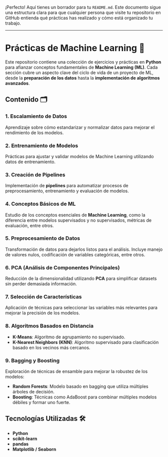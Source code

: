 ¡Perfecto! Aquí tienes un borrador para tu `README.md`. Este documento sigue una estructura clara para que cualquier persona que visite tu repositorio en GitHub entienda qué prácticas has realizado y cómo está organizado tu trabajo.

---

# Prácticas de Machine Learning 🚀

Este repositorio contiene una colección de ejercicios y prácticas en **Python** para afianzar conceptos fundamentales de **Machine Learning (ML)**. Cada sección cubre un aspecto clave del ciclo de vida de un proyecto de ML, desde la **preparación de los datos** hasta la **implementación de algoritmos avanzados**.

## Contenido 🗂️

### 1. Escalamiento de Datos  
Aprendizaje sobre cómo estandarizar y normalizar datos para mejorar el rendimiento de los modelos.

### 2. Entrenamiento de Modelos  
Prácticas para ajustar y validar modelos de Machine Learning utilizando datos de entrenamiento.

### 3. Creación de Pipelines  
Implementación de **pipelines** para automatizar procesos de preprocesamiento, entrenamiento y evaluación de modelos.

### 4. Conceptos Básicos de ML  
Estudio de los conceptos esenciales de **Machine Learning**, como la diferencia entre modelos supervisados y no supervisados, métricas de evaluación, entre otros.

### 5. Preprocesamiento de Datos  
Transformación de datos para dejarlos listos para el análisis. Incluye manejo de valores nulos, codificación de variables categóricas, entre otros.

### 6. PCA (Análisis de Componentes Principales)  
Reducción de la dimensionalidad utilizando **PCA** para simplificar datasets sin perder demasiada información.

### 7. Selección de Características  
Aplicación de técnicas para seleccionar las variables más relevantes para mejorar la precisión de los modelos.

### 8. Algoritmos Basados en Distancia  
- **K-Means**: Algoritmo de agrupamiento no supervisado.
- **K-Nearest Neighbors (KNN)**: Algoritmo supervisado para clasificación basado en los vecinos más cercanos.

### 9. Bagging y Boosting  
Exploración de técnicas de ensamble para mejorar la robustez de los modelos:
- **Random Forests**: Modelo basado en bagging que utiliza múltiples árboles de decisión.
- **Boosting**: Técnicas como AdaBoost para combinar múltiples modelos débiles y formar uno fuerte.

## Tecnologías Utilizadas 🛠️  
- **Python**  
- **scikit-learn**  
- **pandas**  
- **Matplotlib / Seaborn**  

